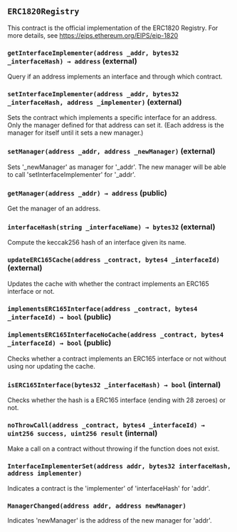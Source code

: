## `ERC1820Registry`

This contract is the official implementation of the ERC1820 Registry.
For more details, see https://eips.ethereum.org/EIPS/eip-1820




### `getInterfaceImplementer(address _addr, bytes32 _interfaceHash) → address` (external)

Query if an address implements an interface and through which contract.




### `setInterfaceImplementer(address _addr, bytes32 _interfaceHash, address _implementer)` (external)

Sets the contract which implements a specific interface for an address.
Only the manager defined for that address can set it.
(Each address is the manager for itself until it sets a new manager.)




### `setManager(address _addr, address _newManager)` (external)

Sets '_newManager' as manager for '_addr'.
The new manager will be able to call 'setInterfaceImplementer' for '_addr'.




### `getManager(address _addr) → address` (public)

Get the manager of an address.




### `interfaceHash(string _interfaceName) → bytes32` (external)

Compute the keccak256 hash of an interface given its name.




### `updateERC165Cache(address _contract, bytes4 _interfaceId)` (external)

Updates the cache with whether the contract implements an ERC165 interface or not.




### `implementsERC165Interface(address _contract, bytes4 _interfaceId) → bool` (public)





### `implementsERC165InterfaceNoCache(address _contract, bytes4 _interfaceId) → bool` (public)

Checks whether a contract implements an ERC165 interface or not without using nor updating the cache.




### `isERC165Interface(bytes32 _interfaceHash) → bool` (internal)

Checks whether the hash is a ERC165 interface (ending with 28 zeroes) or not.




### `noThrowCall(address _contract, bytes4 _interfaceId) → uint256 success, uint256 result` (internal)



Make a call on a contract without throwing if the function does not exist.


### `InterfaceImplementerSet(address addr, bytes32 interfaceHash, address implementer)`

Indicates a contract is the 'implementer' of 'interfaceHash' for 'addr'.



### `ManagerChanged(address addr, address newManager)`

Indicates 'newManager' is the address of the new manager for 'addr'.



